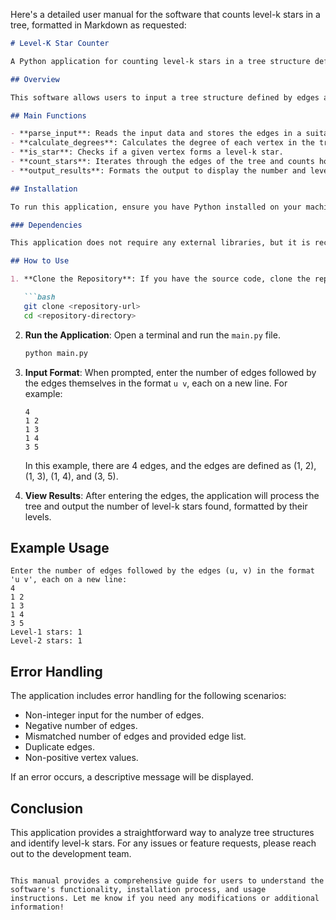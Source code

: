 Here's a detailed user manual for the software that counts level-k stars in a tree, formatted in Markdown as requested:

```markdown
# Level-K Star Counter

A Python application for counting level-k stars in a tree structure defined by edges.

## Overview

This software allows users to input a tree structure defined by edges and counts the number of level-k stars that can be formed based on the degrees of the vertices. A level-k star is defined as a vertex with degree k+1 and k neighbors that are leaves (degree 1).

## Main Functions

- **parse_input**: Reads the input data and stores the edges in a suitable data structure.
- **calculate_degrees**: Calculates the degree of each vertex in the tree.
- **is_star**: Checks if a given vertex forms a level-k star.
- **count_stars**: Iterates through the edges of the tree and counts how many level-k stars can be formed.
- **output_results**: Formats the output to display the number and levels of stars found in the tree.

## Installation

To run this application, ensure you have Python installed on your machine. You can download Python from [python.org](https://www.python.org/downloads/).

### Dependencies

This application does not require any external libraries, but it is recommended to use Python 3.6 or higher.

## How to Use

1. **Clone the Repository**: If you have the source code, clone the repository to your local machine.

   ```bash
   git clone <repository-url>
   cd <repository-directory>
   ```

2. **Run the Application**: Open a terminal and run the `main.py` file.

   ```bash
   python main.py
   ```

3. **Input Format**: When prompted, enter the number of edges followed by the edges themselves in the format `u v`, each on a new line. For example:

   ```
   4
   1 2
   1 3
   1 4
   3 5
   ```

   In this example, there are 4 edges, and the edges are defined as (1, 2), (1, 3), (1, 4), and (3, 5).

4. **View Results**: After entering the edges, the application will process the tree and output the number of level-k stars found, formatted by their levels.

## Example Usage

```plaintext
Enter the number of edges followed by the edges (u, v) in the format 'u v', each on a new line:
4
1 2
1 3
1 4
3 5
Level-1 stars: 1
Level-2 stars: 1
```

## Error Handling

The application includes error handling for the following scenarios:

- Non-integer input for the number of edges.
- Negative number of edges.
- Mismatched number of edges and provided edge list.
- Duplicate edges.
- Non-positive vertex values.

If an error occurs, a descriptive message will be displayed.

## Conclusion

This application provides a straightforward way to analyze tree structures and identify level-k stars. For any issues or feature requests, please reach out to the development team.

```

This manual provides a comprehensive guide for users to understand the software's functionality, installation process, and usage instructions. Let me know if you need any modifications or additional information!